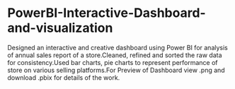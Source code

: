 # PowerBI-Interactive-Dashboard-and-visualization
Designed an interactive and creative dashboard using Power BI for analysis of annual sales report of a store.Cleaned, refined and sorted the raw data for consistency.Used bar charts, pie charts to represent performance of store on various selling platforms.For Preview of Dashboard view .png and download .pbix for details of the work. 
